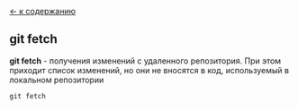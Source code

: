 [<- к содержанию](./readme.md)

## git fetch

**git fetch** - получения изменений с удаленного репозитория. При этом приходит список изменений, но они не вносятся в код, используемый в локальном репозитории

```bash=
git fetch 
```